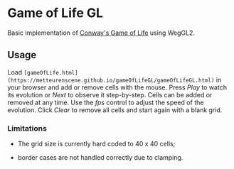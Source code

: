 # Game of Life GL

Basic implementation of [Conway's Game of
Life](https://en.wikipedia.org/wiki/Conway's_Game_of_Life) using WegGL2.

## Usage

Load
`[gameOfLife.html](https://metteurenscene.github.io/gameOfLifeGL/gameOfLifeGL.html)` in your browser and add or remove cells with the mouse.
Press *Play* to watch its evolution or *Next* to observe it step-by-step. Cells
can be added or removed at any time.
Use the *fps* control to adjust the speed of the evolution.
Click *Clear* to remove all cells and start again with a blank grid.

### Limitations

- The grid size is currently hard coded to 40 x 40 cells;

- border cases are not handled correctly due to clamping.

